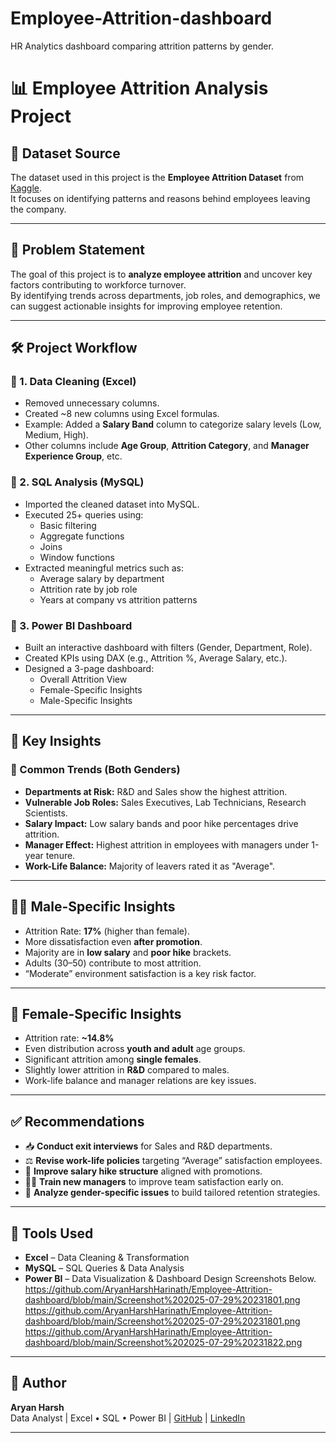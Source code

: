 # Employee-Attrition-dashboard
HR Analytics dashboard comparing attrition patterns by gender.
# 📊 Employee Attrition Analysis Project

## 📁 Dataset Source
The dataset used in this project is the **Employee Attrition Dataset** from [Kaggle](https://www.kaggle.com/).  
It focuses on identifying patterns and reasons behind employees leaving the company.

---

## 🧩 Problem Statement
The goal of this project is to **analyze employee attrition** and uncover key factors contributing to workforce turnover.  
By identifying trends across departments, job roles, and demographics, we can suggest actionable insights for improving employee retention.

---

## 🛠️ Project Workflow

### 🔹 1. Data Cleaning (Excel)
- Removed unnecessary columns.
- Created ~8 new columns using Excel formulas.
- Example: Added a **Salary Band** column to categorize salary levels (Low, Medium, High).
- Other columns include **Age Group**, **Attrition Category**, and **Manager Experience Group**, etc.

### 🔹 2. SQL Analysis (MySQL)
- Imported the cleaned dataset into MySQL.
- Executed 25+ queries using:
  - Basic filtering
  - Aggregate functions
  - Joins
  - Window functions
- Extracted meaningful metrics such as:
  - Average salary by department
  - Attrition rate by job role
  - Years at company vs attrition patterns

### 🔹 3. Power BI Dashboard
- Built an interactive dashboard with filters (Gender, Department, Role).
- Created KPIs using DAX (e.g., Attrition %, Average Salary, etc.).
- Designed a 3-page dashboard:
  - Overall Attrition View
  - Female-Specific Insights
  - Male-Specific Insights

---

## 📌 Key Insights

### 🔺 Common Trends (Both Genders)
- **Departments at Risk:** R&D and Sales show the highest attrition.
- **Vulnerable Job Roles:** Sales Executives, Lab Technicians, Research Scientists.
- **Salary Impact:** Low salary bands and poor hike percentages drive attrition.
- **Manager Effect:** Highest attrition in employees with managers under 1-year tenure.
- **Work-Life Balance:** Majority of leavers rated it as "Average".

---

## 👨‍💼 Male-Specific Insights
- Attrition Rate: **17%** (higher than female).
- More dissatisfaction even **after promotion**.
- Majority are in **low salary** and **poor hike** brackets.
- Adults (30–50) contribute to most attrition.
- “Moderate” environment satisfaction is a key risk factor.

---

## 👩 Female-Specific Insights
- Attrition rate: **~14.8%**
- Even distribution across **youth and adult** age groups.
- Significant attrition among **single females**.
- Slightly lower attrition in **R&D** compared to males.
- Work-life balance and manager relations are key issues.

---

## ✅ Recommendations
- 📥 **Conduct exit interviews** for Sales and R&D departments.
- ⚖️ **Revise work-life policies** targeting “Average” satisfaction employees.
- 💸 **Improve salary hike structure** aligned with promotions.
- 🧑‍💼 **Train new managers** to improve team satisfaction early on.
- 🚻 **Analyze gender-specific issues** to build tailored retention strategies.

---

## 📂 Tools Used
- **Excel** – Data Cleaning & Transformation  
- **MySQL** – SQL Queries & Data Analysis  
- **Power BI** – Data Visualization & Dashboard Design
Screenshots Below.
https://github.com/AryanHarshHarinath/Employee-Attrition-dashboard/blob/main/Screenshot%202025-07-29%20231801.png
https://github.com/AryanHarshHarinath/Employee-Attrition-dashboard/blob/main/Screenshot%202025-07-29%20231801.png
https://github.com/AryanHarshHarinath/Employee-Attrition-dashboard/blob/main/Screenshot%202025-07-29%20231822.png
---

## 🧠 Author

**Aryan Harsh**  
Data Analyst | Excel • SQL • Power BI | [GitHub](https://github.com/AryanHarshHarinath) | [LinkedIn](https://www.linkedin.com/in/aryan-harsh)

---

